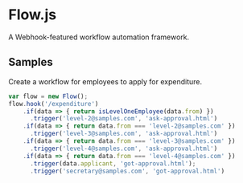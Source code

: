 # Flow.js
A Webhook-featured workflow automation framework.

## Samples
Create a workflow for employees to apply for expenditure.
```js
var flow = new Flow();
flow.hook('/expenditure')
    .if(data => { return isLevelOneEmployee(data.from) })
      .trigger('level-2@samples.com', 'ask-approval.html')
    .if(data => { return data.from === 'level-2@samples.com' })
      .trigger('level-3@samples.com', 'ask-approval.html')
    .if(data => { return data.from === 'level-3@samples.com' })
      .trigger('level-4@samples.com', 'ask-approval.html')
    .if(data => { return data.from === 'level-4@samples.com' })
      .trigger(data.applicant, 'got-approval.html');
      .trigger('secretary@samples.com', 'got-approval.html')
```
